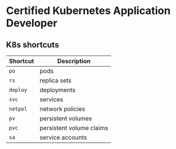 # Certified Kubernetes Application Developer

## K8s shortcuts

| Shortcut | Description              |
|----------|--------------------------|
| `po`     | pods                     |
| `rs`     | replica sets             |
| `deploy` | deployments              |
| `svc`    | services                 |
| `netpol` | network policies         |
| `pv`     | persistent volumes       |
| `pvc`    | persistent volume claims |
| `sa`     | service accounts         |
